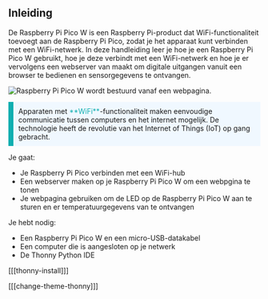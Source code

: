 ## Inleiding

De Raspberry Pi Pico W is een Raspberry Pi-product dat WiFi-functionaliteit toevoegt aan de Raspberry Pi Pico, zodat je het apparaat kunt verbinden met een WiFi-netwerk. In deze handleiding leer je hoe je een Raspberry Pi Pico W gebruikt, hoe je deze verbindt met een WiFi-netwerk en hoe je er vervolgens een webserver van maakt om digitale uitgangen vanuit een browser te bedienen en sensorgegevens te ontvangen.

![Raspberry Pi Pico W wordt bestuurd vanaf een webpagina.](images/web-server.gif)

<p style="border-left: solid; border-width:10px; border-color: #0faeb0; background-color: aliceblue; padding: 10px;">
Apparaten met <span style="color: #0faeb0">**WiFi**</span>-functionaliteit maken eenvoudige communicatie tussen computers en het internet mogelijk. De technologie heeft de revolutie van het Internet of Things (IoT) op gang gebracht.
</p>

Je gaat:

- Je Raspberry Pi Pico verbinden met een WiFi-hub
- Een webserver maken op je Raspberry Pi Pico W om een webpgina te tonen
- Je webpagina gebruiken om de LED op de Raspberry Pi Pico W aan te sturen en er temperatuurgegevens van te ontvangen

Je hebt nodig:

- Een Raspberry Pi Pico W en een micro-USB-datakabel
- Een computer die is aangesloten op je netwerk
- De Thonny Python IDE

[[[thonny-install]]]

[[[change-theme-thonny]]]
